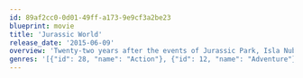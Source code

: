 ```yaml
---
id: 89af2cc0-0d01-49ff-a173-9e9cf3a2be23
blueprint: movie
title: 'Jurassic World'
release_date: '2015-06-09'
overview: 'Twenty-two years after the events of Jurassic Park, Isla Nublar now features a fully functioning dinosaur theme park, Jurassic World, as originally envisioned by John Hammond.'
genres: '[{"id": 28, "name": "Action"}, {"id": 12, "name": "Adventure"}, {"id": 878, "name": "Science Fiction"}, {"id": 53, "name": "Thriller"}]'
---
```


